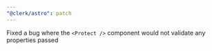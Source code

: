 ```yaml
---
"@clerk/astro": patch
---
```


Fixed a bug where the `<Protect />` component would not validate any properties passed
